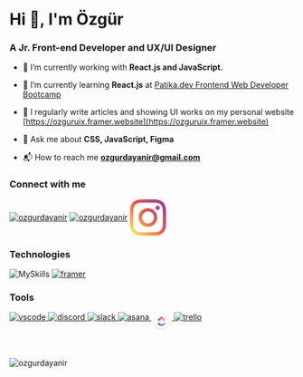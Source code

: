 <h1>Hi 👋, I'm Özgür</h1>
<h3>A Jr. Front-end Developer and UX/UI Designer</h3>

- 🔭  I’m currently working with **React.js and JavaScript.**

- 🌱 I’m currently learning **React.js** at [Patika.dev Frontend Web Developer Bootcamp](https://www.patika.dev/patikaplus/patika-front-end-bootcamp?utm_source=site&utm_campaign=patikaplus_home_fr)

- 📝 I regularly write articles and showing UI works on my personal website [https://ozguruix.framer.website](https://ozguruix.framer.website)

- 💬 Ask me about **CSS, JavaScript, Figma**

- 📬 How to reach me **ozgurdayanir@gmail.com**

<h3 align="left">Connect with me</h3>
<p align="left">
<a href="https://linkedin.com/in/ozgurdayanir" target="blank"><img align="center" src="https://raw.githubusercontent.com/rahuldkjain/github-profile-readme-generator/master/src/images/icons/Social/linked-in-alt.svg" alt="ozgurdayanir" height="30" width="40" /></a>
<a href="https://www.behance.net/ozgurdayanir" target="blank"><img align="center" src="https://raw.githubusercontent.com/rahuldkjain/github-profile-readme-generator/master/src/images/icons/Social/behance.svg" alt="ozgurdayanir" height="30" width="40" /></a>
<a href="https://www.instagram.com/ozgurdayanir/" target="blank"> <img align="center" src="https://raw.githubusercontent.com/CLorant/readme-social-icons/main/large/colored/instagram.svg" /> </a>
</p>

<h3 align="left">Technologies</h3>

![MySkills](https://go-skill-icons.vercel.app/api/icons?i=html,css,tailwind,bootstrap,materialui,javascript,react,figma,illustrator,photoshop) <a href="https://www.framer.com/" target="_blank" rel="noreferrer"> <img src="https://www.vectorlogo.zone/logos/framer/framer-icon.svg" alt="framer" width="36" height="36"/> </a>


<h3>Tools</h3>
<p align="left">
<a href="https://code.visualstudio.com/" target="_blank" rel=”noopener”> <img src="https://upload.wikimedia.org/wikipedia/commons/thumb/9/9a/Visual_Studio_Code_1.35_icon.svg/1024px-Visual_Studio_Code_1.35_icon.svg.png" alt="vscode" width="30" height="30"/> </a>
<a href="https://discord.com/" target="_blank" rel=”noopener”> <img src="https://cdn4.iconfinder.com/data/icons/logos-and-brands/512/91_Discord_logo_logos-512.png" alt="discord" width="30" height="30"/> </a> 
<a href="https://slack.com/intl/en-tr/" target="_blank" rel=”noopener”> <img src="https://upload.wikimedia.org/wikipedia/commons/thumb/d/d5/Slack_icon_2019.svg/2048px-Slack_icon_2019.svg.png" alt="slack" width="30" height="30"/> </a>
<a href="https://asana.com" target="_blank" rel=”noopener”> <img src="https://cdn.freebiesupply.com/logos/thumbs/2x/asana-logo-logo.png" alt="asana" width="36" height="28"/> </a>
<a href="https://clickup.com" target="_blank" rel="noopener"> <img align="top" src="./icons/clickup.svg" alt="clickup" width="36" height="36"/> </a>
<a href="https://trello.com/en" target="_blank" rel=”noopener”> <img src="https://cdn.iconscout.com/icon/free/png-512/trello-6-569395.png" alt="trello" width="30" height="30"/> </a>
</p>

<br>

<p><img align="left" src="https://github-readme-stats.vercel.app/api/top-langs?username=ozgurdayanir&show_icons=true&locale=en&layout=compact" alt="ozgurdayanir" /></p>






